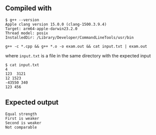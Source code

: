 ## Compiled with

```
$ g++ --version
Apple clang version 15.0.0 (clang-1500.3.9.4)
Target: arm64-apple-darwin23.2.0
Thread model: posix
InstalledDir: /Library/Developer/CommandLineTools/usr/bin
```

`g++ -c *.cpp && g++ *.o -o exam.out && cat input.txt | exam.out`

where `input.txt` is a file in the same directory with the expected input

```
$ cat input.txt
4
123  3121
12 1523
-43550 340
123 456
```

## Expected output

```
Equal strength
First is weaker
Second is weaker
Not comparable
```
